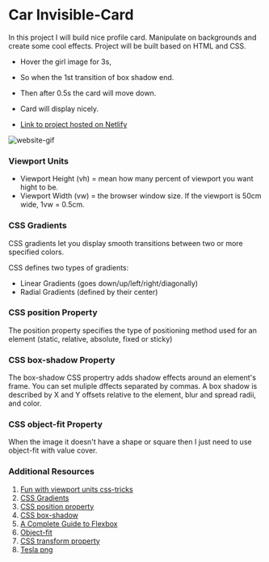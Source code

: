#  Car Invisible-Card
In this project I will build nice profile card. Manipulate on backgrounds and create some cool effects. Project will be built based on HTML and CSS.
* Hover the girl image for 3s, 
* So when the 1st transition of box shadow end. 
* Then after 0.5s the card will move down. 
* Card will display nicely. 

* [Link to project hosted on Netlify](https://card-profile-kanjamad.netlify.com/)

![website-gif](images/card.gif "website-gif")


### Viewport Units
* Viewport Height (vh) = mean how many percent of viewport you want hight to be.
* Viewport Width (vw)  = the browser window size. If the viewport is 50cm wide, 1vw = 0.5cm.

### CSS Gradients
CSS gradients let you display smooth transitions between two or more specified colors.

CSS defines two types of gradients:

* Linear Gradients (goes down/up/left/right/diagonally)
* Radial Gradients (defined by their center)


### CSS position Property
The position property specifies the type of positioning method used for an element (static, relative, absolute, fixed or sticky)

### CSS box-shadow Property
The box-shadow CSS propertry adds shadow effects around an element's frame. You can set muliple dffects separated by commas. A box shadow is described by X and Y offsets relative to the element, blur and spread radii, and color.

### CSS object-fit Property
When the image it doesn't have a shape or square then I just need to use object-fit with value cover.



### Additional Resources
1. <a href="https://css-tricks.com/fun-viewport-units/" target="_blank">Fun with viewport units css-tricks</a>
2. <a href="https://www.w3schools.com/css/css3_gradients.asp" target="_blank">CSS Gradients</a>
3. <a href="https://www.w3schools.com/cssref/pr_class_position.asp" target="_blank">CSS position property</a>
4. <a href="https://developer.mozilla.org/en-US/docs/Web/CSS/box-shadow" target="_blank">CSS box-shadow</a>
5. <a href="https://css-tricks.com/snippets/css/a-guide-to-flexbox/" target="_blank">A Complete Guide to Flexbox</a>
6. <a href="https://css-tricks.com/almanac/properties/o/object-fit/" target="_blank">Object-fit</a>
7. <a href="https://css-tricks.com/almanac/properties/t/transform/" target="_blank">CSS transform property</a>
8. <a href="https://www.stickpng.com/cat/transport/cars/tesla?page=1" target="_blank">Tesla png</a>